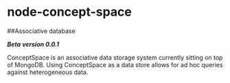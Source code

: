 node-concept-space
==================

##Associative database

***Beta version 0.0.1***

ConceptSpace is an associative data storage system currently sitting on top of MongoDB. Using ConceptSpace as a data store allows for ad hoc queries against heterogeneous data.


